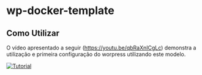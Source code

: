 # wp-docker-template
## Como Utilizar
O vídeo apresentado a seguir (<https://youtu.be/qbRaXnICgLc>) demonstra a utilização e primeira configuração do worpress utilizando este modelo.

[![Tutorial](https://img.youtube.com/vi/qbRaXnICgLc/0.jpg)](https://www.youtube.com/watch?v=qbRaXnICgLc)
